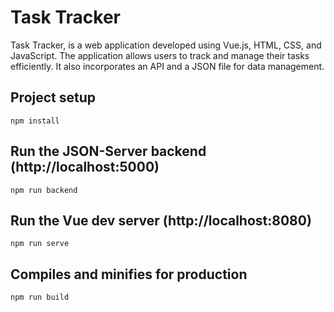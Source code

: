 # Task Tracker

Task Tracker, is a web application developed using Vue.js, HTML, CSS, and JavaScript. The application allows users to track and manage their tasks efficiently. It also incorporates an API and a JSON file for data management.

## Project setup

```
npm install
```

## Run the JSON-Server backend (http://localhost:5000)

```
npm run backend
```

## Run the Vue dev server (http://localhost:8080)

```
npm run serve
```

## Compiles and minifies for production

```
npm run build
```
